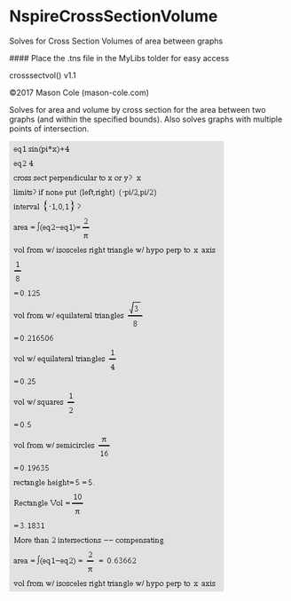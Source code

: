 # NspireCrossSectionVolume

Solves for Cross Section Volumes of area between graphs

####<i class="icon-folder-open"></i> Place the .tns file in the 
MyLibs tolder for easy access

crosssectvol() v1.1 

©2017 Mason Cole (mason-cole.com)

Solves for area and volume by cross section for the area between two graphs (and within the specified bounds). Also solves graphs with multiple points of intersection.


![alt tag](./ExamplePic1.PNG)
